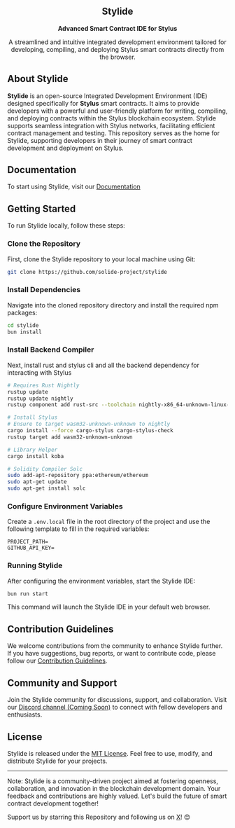 <p align="center">
  <h2 align="center">Stylide</h2>
  <p align="center"><b>Advanced Smart Contract IDE for Stylus</b></p>
  <p align="center">A streamlined and intuitive integrated development environment tailored for developing, compiling, and deploying Stylus smart contracts directly from the browser.</p>
</p>

## About Stylide

**Stylide** is an open-source Integrated Development Environment (IDE) designed specifically for **Stylus** smart contracts. It aims to provide developers with a powerful and user-friendly platform for writing, compiling, and deploying contracts within the Stylus blockchain ecosystem. Stylide supports seamless integration with Stylus networks, facilitating efficient contract management and testing. This repository serves as the home for Stylide, supporting developers in their journey of smart contract development and deployment on Stylus.

## Documentation

To start using Stylide, visit our [Documentation](https://docs.solide0x.tech/docs/ide/stylus-ide)

## Getting Started

To run Stylide locally, follow these steps:

### Clone the Repository
First, clone the Stylide repository to your local machine using Git:
```bash
git clone https://github.com/solide-project/stylide
```

### Install Dependencies
Navigate into the cloned repository directory and install the required npm packages:
```bash
cd stylide
bun install
```

### Install Backend Compiler
Next, install rust and stylus cli and all the backend dependency for interacting with Stylus
```bash
# Requires Rust Nightly
rustup update
rustup update nightly
rustup component add rust-src --toolchain nightly-x86_64-unknown-linux-gnu

# Install Stylus
# Ensure to target wasm32-unknown-unknown to nightly
cargo install --force cargo-stylus cargo-stylus-check
rustup target add wasm32-unknown-unknown

# Library Helper
cargo install koba

# Solidity Compiler Solc
sudo add-apt-repository ppa:ethereum/ethereum
sudo apt-get update
sudo apt-get install solc
```

### Configure Environment Variables
Create a `.env.local` file in the root directory of the project and use the following template to fill in the required variables:
```
PROJECT_PATH=
GITHUB_API_KEY=
```

### Running Stylide
After configuring the environment variables, start the Stylide IDE:
```bash
bun run start
```

This command will launch the Stylide IDE in your default web browser.

## Contribution Guidelines

We welcome contributions from the community to enhance Stylide further. If you have suggestions, bug reports, or want to contribute code, please follow our [Contribution Guidelines](link-to-contribution-guidelines).

## Community and Support

Join the Stylide community for discussions, support, and collaboration. Visit our [Discord channel (Coming Soon)](#) to connect with fellow developers and enthusiasts.

## License

Stylide is released under the [MIT License](link-to-license). Feel free to use, modify, and distribute Stylide for your projects.

---

Note: Stylide is a community-driven project aimed at fostering openness, collaboration, and innovation in the blockchain development domain. Your feedback and contributions are highly valued. Let's build the future of smart contract development together!

Support us by starring this Repository and following us on [X](https://twitter.com/SolideProject)! 😊